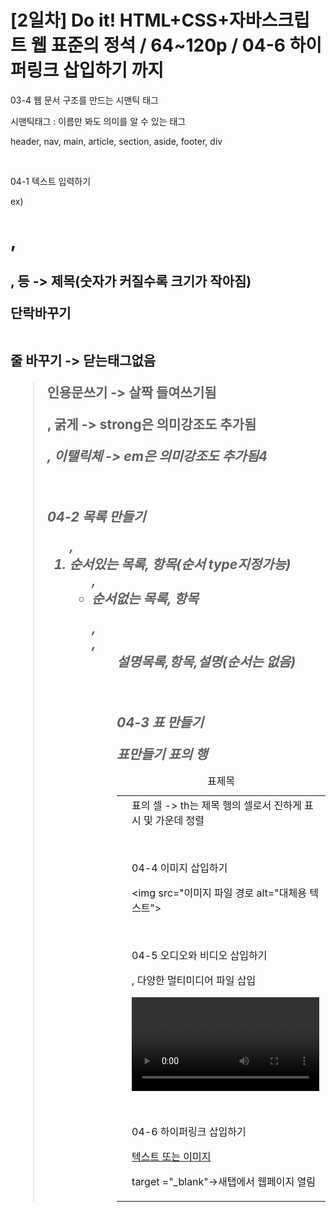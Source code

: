 # [2일차] Do it! HTML+CSS+자바스크립트 웹 표준의 정석 / 64~120p / 04-6 하이퍼링크 삽입하기 까지

03-4 웹 문서 구조를 만드는 시맨틱 태그

시맨틱태그 : 이름만 봐도 의미를 알 수 있는 태그

header, nav, main, article, section, aside, footer, div

​

04-1 텍스트 입력하기

<hn> ex) <h1>, <h2>, 등 -> 제목(숫자가 커질수록 크기가 작아짐)

<p> 단락바꾸기

<br> 줄 바꾸기 -> 닫는태그없음

<blockquote> 인용문쓰기 -> 살짝 들여쓰기됨

<strong>,<b> 굵게 -> strong은 의미강조도 추가됨

<em>,<i> 이탤릭체 -> em은 의미강조도 추가됨4

​

04-2 목록 만들기

<ol>,<li> 순서있는 목록, 항목(순서 type지정가능)

<ul>,<li> 순서없는 목록, 항목

<dl>,<dt>,<dd> 설명목록,항목,설명(순서는 없음)

​

04-3 표 만들기

<table>표만들기

<caption> 표제목

<tr> 표의 행

<th> <td> 표의 셀 -> th는 제목 행의 셀로서 진하게 표시 및 가운데 정렬

​

04-4 이미지 삽입하기

<img src="이미지 파일 경로 alt="대체용 텍스트">

​

04-5 오디오와 비디오 삽입하기

<object>,<embed> 다양한 멀티미디어 파일 삽입

<audio> 오디오파일 삽입

<video> 비디오파이 삽입

​

04-6 하이퍼링크 삽입하기

<a href="링크할 주소" target ="_blank">텍스트 또는 이미지<a>

target ="_blank"->새탭에서 웹페이지 열림